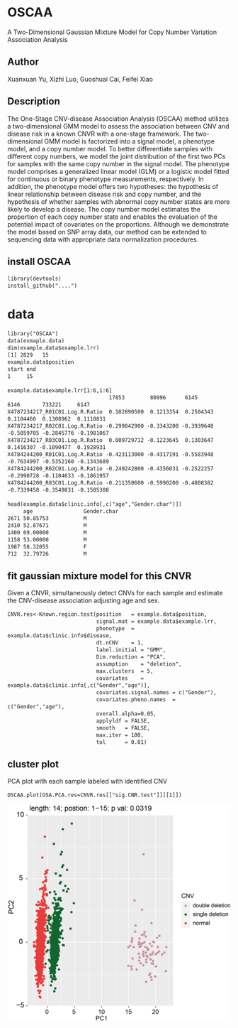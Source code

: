 # OSCAA
A Two-Dimensional Gaussian Mixture Model for Copy Number Variation Association Analysis

## Author
Xuanxuan Yu, Xizhi Luo, Guoshuai Cai, Feifei Xiao

## Description
The One-Stage CNV-disease Association Analysis (OSCAA) method utilizes a two-dimensional GMM model to assess the association between CNV and disease risk in a known CNVR with a one-stage framework. The two-dimensional GMM model is factorized into a signal model, a phenotype model, and a copy number model. To better differentiate samples with different copy numbers, we model the joint distribution of the first two PCs for samples with the same copy number in the signal model. The phenotype model comprises a generalized linear model (GLM) or a logistic model fitted for continuous or binary phenotype measurements, respectively. In addition, the phenotype model offers two hypotheses: the hypothesis of linear relationship between disease risk and copy number, and the hypothesis of whether samples with abnormal copy number states are more likely to develop a disease. The copy number model estimates the proportion of each copy number state and enables the evaluation of the potential impact of covariates on the proportions. Although we demonstrate the model based on SNP array data, our method can be extended to sequencing data with appropriate data normalization procedures.

## install OSCAA
```
library(devtools)
install_github("....")
```

# data
```
library("OSCAA")
data(exmaple.data)
dim(example.data$example.lrr)
[1] 2829   15
example.data$position
start end
1     15

example.data$example.lrr[1:6,1:6]
                                17853        80996      6145       6146       733221     6147
X4787234217_R01C01.Log.R.Ratio  0.182890500  0.1213354  0.2504343  0.1104460  0.1308962  0.1118831
X4787234217_R02C01.Log.R.Ratio -0.299842900 -0.3343200 -0.3939640 -0.5059705 -0.2845776 -0.1981067
X4787234217_R03C01.Log.R.Ratio  0.009729712 -0.1223645  0.1303647  0.1416307 -0.1090477  0.1928931
X4784244200_R01C01.Log.R.Ratio -0.423113000 -0.4317191 -0.5583948 -0.7634997 -0.5352160 -0.1343689
X4784244200_R02C01.Log.R.Ratio -0.249242800 -0.4356031 -0.2522257 -0.2990728 -0.1104633 -0.1861957
X4784244200_R03C01.Log.R.Ratio -0.211350600 -0.5990200 -0.4808382 -0.7339458 -0.3549831 -0.1585388

head(example.data$clinic.info[,c("age","Gender.char")])
     age                Gender.char
2671 50.85753           M
2410 52.87671           M
1400 69.00000           M
1158 53.00000           M
1987 58.32055           F
712  32.79726           M
```

## fit gaussian mixture model for this CNVR
Given a CNVR, simultaneously detect CNVs for each sample and  estimate the CNV-disease association adjusting age and sex.
```
CNVR.res<-Known.region.test(position   = example.data$position,
                            signal.mat = example.data$example.lrr,
                            phenotype  = example.data$clinic.info$disease,
                            dt.nCNV    = 1,
                            label.initial = "GMM",
                            Dim.reduction = "PCA",
                            assumption    = "deletion",
                            max.clusters  = 5,
                            covariates    = example.data$clinic.info[,c("Gender","age")],
                            covariates.signal.names = c("Gender"),
                            covariates.pheno.names  = c("Gender","age"),
                            overall.alpha=0.05,
                            applyldf = FALSE,
                            smooth   = FALSE,
                            max.iter = 100,
                            tol      = 0.01)
```
## cluster plot
PCA plot with each sample labeled with identified CNV
```
OSCAA.plot(OSA.PCA.res=CNVR.res[["sig.CNR.test"]][[1]])
```
![cluster plot](https://github.com/FeifeiXiao-lab/OSCAA/blob/7f49784e3d1eb397a1cf96c1c255b94f1d6e9f92/data/cluster.plot.png)





